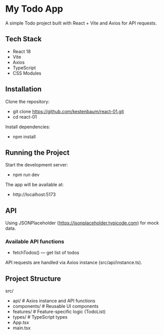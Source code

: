 # My Todo App

A simple Todo project built with React + Vite and Axios for API requests.

## Tech Stack

- React 18
- Vite
- Axios
- TypeScript
- CSS Modules

## Installation

Clone the repository:

- git clone https://github.com/kestenbaum/react-01.git
- cd react-01

Install dependencies:

- npm install

## Running the Project

Start the development server:

- npm run dev

The app will be available at:

- http://localhost:5173

## API

Using JSONPlaceholder (https://jsonplaceholder.typicode.com) for mock data.

### Available API functions

- fetchTodos() — get list of todos

API requests are handled via Axios instance (src/api/instance.ts).

## Project Structure

src/

- api/ # Axios instance and API functions
- components/ # Reusable UI components
- features/ # Feature-specific logic (TodoList)
- types/ # TypeScript types
- App.tsx
- main.tsx
